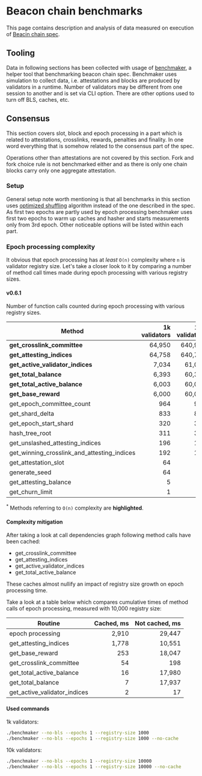 # Beacon chain benchmarks

This page contains description and analysis of data measured on execution of [Beacin chain spec](https://github.com/ethereum/eth2.0-specs/blob/dev/specs/core/0_beacon-chain.md).

## Tooling
Data in following sections has been collected with usage of [benchmaker](https://github.com/harmony-dev/beacon-chain-java/wiki/Benchmaker), a helper tool that benchmarking beacon chain spec.
Benchmaker uses simulation to collect data, i.e. attestations and blocks are produced by validators in a runtime.
Number of validators may be different from one session to another and is set via CLI option.
There are other options used to turn off BLS, caches, etc.

## Consensus
This section covers slot, block and epoch processing in a part which is related to attestations, crosslinks, rewards, penalties and finality. 
In one word everything that is somehow related to the consensus part of the spec. 

Operations other than attestations are not covered by this section.
Fork and fork choice rule is not benchmarked either and as there is only one chain blocks carry only one aggregate attestation.

### Setup
General setup note worth mentioning is that all benchmarks in this section uses 
[optimized shuffling](https://github.com/protolambda/eth2-shuffle/blob/master/shuffle.go#L159) 
algorithm instead of the one described in the spec. 
As first two epochs are partly used by epoch processing benchmaker uses first two epochs to warm up caches and hasher and starts measurements only from 3rd epoch.
Other noticeable options will be listed within each part.

### Epoch processing complexity
It obvious that epoch processing has at _least_ `O(n)` complexity where `n` is validator registry size.
Let's take a closer look to it by comparing a number of method call times made during epoch processing 
with various registry sizes.

#### v0.6.1
Number of function calls counted during epoch processing with various registry sizes.

| Method                                      | 1k validators | 10k validators |
|---------------------------------------------|--------------:|---------------:|
| **get_crosslink_committee**                 | 64,950        | 640,950        |
| **get_attesting_indices**                   | 64,758        | 640,758        |
| **get_active_validator_indices**            | 7,034         | 61,034         |
| **get_total_balance**                       | 6,393         | 60,393         |
| **get_total_active_balance**                | 6,003         | 60,003         |
| **get_base_reward**                         | 6,000         | 60,000         |
| get_epoch_committee_count                   | 964           | 964            |
| get_shard_delta                             | 833           | 833            |
| get_epoch_start_shard                       | 320           | 320            |
| hash_tree_root                              | 311           | 311            |
| get_unslashed_attesting_indices             | 196           | 196            |
| get_winning_crosslink_and_attesting_indices | 192           | 192            |
| get_attestation_slot                        | 64            | 64             |
| generate_seed                               | 64            | 64             |
| get_attesting_balance                       | 5             | 5              |
| get_churn_limit                             | 1             | 1              |

<sup>*</sup> Methods referring to `O(n)` complexity are **highlighted**.

#### Complexity mitigation
After taking a look at call dependencies graph following method calls have been cached:
- get_crosslink_committee
- get_attesting_indices
- get_active_validator_indices
- get_total_active_balance

These caches almost nullify an impact of registry size growth on epoch processing time.

Take a look at a table below which compares cumulative times of method calls of epoch processing,
measured with 10,000 registry size:

| Routine                      | Cached, ms | Not cached, ms |
|------------------------------|-----------:|---------------:|
| epoch processing             | 2,910      | 29,447         |
| get_attesting_indices        | 1,778      | 10,551         |
| get_base_reward              | 253        | 18,047         |
| get_crosslink_committee      | 54         | 198            |
| get_total_active_balance     | 16         | 17,980         |
| get_total_balance            | 7          | 17,937         |
| get_active_validator_indices | 2          | 17             |


#### Used commands
1k validators:
```bash
./benchmaker --no-bls --epochs 1 --registry-size 1000
./benchmaker --no-bls --epochs 1 --registry-size 1000 --no-cache
```
10k validators:
```bash
./benchmaker --no-bls --epochs 1 --registry-size 10000
./benchmaker --no-bls --epochs 1 --registry-size 10000 --no-cache
```
